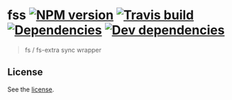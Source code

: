 # fss [![NPM version][npm-image]][npm-url] [![Travis build][travis-image]][travis-url] [![Dependencies][david-dep-image]][david-dep-url] [![Dev dependencies][david-devdep-image]][david-devdep-url]
> fs / fs-extra sync wrapper

## License 
See the [license](https://github.com/absolunet/fss/blob/master/license).


[npm-url]: https://npmjs.org/package/fss
[npm-image]: http://img.shields.io/npm/v/fss.svg?style=flat

[travis-url]: https://travis-ci.org/absolunet/fss-cli/builds
[travis-image]: http://img.shields.io/travis/absolunet/fss-cli.svg?style=flat

[david-dep-url]: https://david-dm.org/absolunet/fss-cli
[david-dep-image]: http://img.shields.io/david/absolunet/fss-cli.svg?style=flat

[david-devdep-url]: https://david-dm.org/absolunet/fss-cli
[david-devdep-image]: http://img.shields.io/david/dev/absolunet/fss-cli.svg?style=flat
